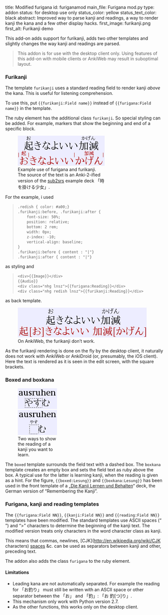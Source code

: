 title: Modified furigana
id: furiganamod
main_file: Furigana mod.py
type: addon
status: for desktop use only
status_color: yellow
status_text_color: black
abstract: Improved way to parse kanji and readings, a way to render kanji the kana and a few other display hacks.
first_image: furikanji.png
first_alt: Furikanji demo

This add-on adds support for furikanji, adds two other templates and
slightly changes the way kanji and readings are parsed.

<blockquote class=nb>
This addon is for use with the desktop
client only. Using features of this add-on with mobile clients or
AnkiWeb may result in suboptimal layout.
</blockquote>

### Furikanji

The template `furikanji` uses a standard reading field to
render kanji *above* the kana. This is useful for listening comprehension.

To use this, put  `{{furikanji:Field name}}` instead of
`{{furigana:Field name}}` in the template.

The ruby element has the additional class `furikanji`. So special
styling can be added. For example, markers that show the beginning and
end of a specific block.

<figure style="width:277px;">
<img src="images/furikanji-desktop.png"
    alt="起きなよいい加減お きなよいいかげん">
<figcaption>Example use of furigana and
    furikanji. The source of the text is an Anki-2-ified version of the
    <a href="http://subs2srs.sourceforge.net/">sub2srs</a> example deck 「時を掛ける少女」.
</figcaption></figure>

For the example, i used
<blockquote><pre><code>.redish { color: #a00;}
.furikanji:before, .furikanji:after {
    font-size: 50%;
    position: relative;
    bottom: 2 rem;
    width: 0px;
    z-index: -10;
    vertical-align: baseline;
}
.furikanji:before { content : "|"}
.furikanji:after { content : "|"}</code></pre></blockquote>
as styling and
<blockquote><pre><code>&lt;div>{{Image}}&lt;/div>
{{Audio}}
&lt;div class="nhg lnsz">{{furigana:Reading}}&lt;/div>
&lt;div class="nhg redish lnsz">{{furikanji:Reading}}&lt;/div></code></pre></blockquote>
as back template.

<figure style="width:411px;"><img src="images/furikanji-web.png" alt="起きなよいい加減お
起[お]きなよいい 加減[かげん]"><figcaption>On AnkiWeb, the furikanji
don’t work.</figcaption></figure>

As the furikanji rendering is done on the fly by the desktop client,
it naturally does not work with AnkiWeb or AnkiDroid (or, presumably,
the iOS client). Here the text is rendered as it is seen in the edit
screen, with the square brackets.


### Boxed and boxkana

<figure style="width:125px;"><img src="images/boxed.png"
alt="ausruhen やすむ"><img src="images/boxkana.png"
alt="ausruhen やすむ"><figcaption>Two ways to show the reading of a
kanji you want to learn.
</figcaption></figure>

The `boxed` template surrounds the field text with a dashed box. The
`boxkana` template creates an empty box and sets the field text as
ruby above the box. A typical use for the latter is learning kanji,
when the reading is given as a hint. For the figure,
`{{boxed:Lesung}}` and `{{boxkana:Lesung}}` has been used in the front
template of a
„[Die Kanji Lernen und Behalten](http://www.kanji-lernen.de/)“ deck,
the German version of “Remembering the Kanji”.

### Furigana, kanji and reading templates

The `{{furigana:Field NN}}`, `{{kanji:Field NN}}` and `{{reading:Field
NN}}` templates have been modified. The standard templates use ASCII
spaces (“ ”) and “>” characters to determine the beginning of the
kanji text. The modified version treats only characters in the word
character class as kanji.

This means that commas, newlines,
[CJK](http://en.wikipedia.org/wiki/CJK characters)
[spaces](http://www.fileformat.info/info/unicode/char/3000/index.htm)
&c. can be used as separators between kanji and other, preceding text.

The addon also adds the class `furigana` to the ruby element.
#### Limitations

* Leading kana are not automatically separated. For example the
  reading for 「お釣り」 must still be written with an ASCII space or
  other separator between the 「お」 and 「釣」: 「お 釣[つ]り」.
* This mechanism only work with Python version 2.7.
* As the other functions, this works only on the desktop client.
